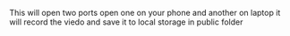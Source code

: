 This will open two ports open one  on your phone and another on laptop it will record the viedo and save it to local storage in public folder
